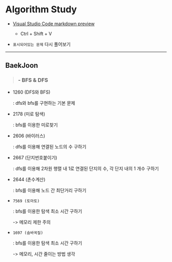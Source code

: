 # Algorithm Study

- [Visual Studio Code markdown preview](https://code.visualstudio.com/docs/languages/markdown)
    - Ctrl + Shift + V

- `표시되어있는 문제` 다시 풀어보기

- - -
## BaekJoon

> ### - BFS & DFS
- 1260 (DFS와 BFS)

  : dfs와 bfs를 구현하는 기본 문제

- 2178 (미로 탐색)

  : bfs를 이용한 미로찾기

- 2606 (바이러스)

  : dfs를 이용해 연결된 노드의 수 구하기

- 2667 (단지번호붙이기)

  : dfs를 이용해 2차원 행렬 내 1로 연결된 단지의 수, 각 단지 내의 1 개수 구하기

- 2644 (촌수계산)

  : bfs를 이용해 노드 간 최단거리 구하기

- `7569 (토마토)`

  : bfs를 이용한 탐색 최소 시간 구하기

  -> 메모리 제한 주의

- `1697 (숨바꼭질)`

  : bfs를 이용한 탐색 최소 시간 구하기

  -> 메모리, 시간 줄이는 방법 생각